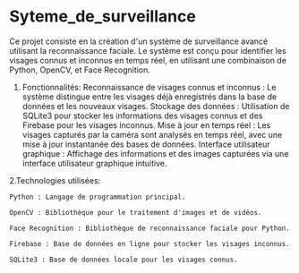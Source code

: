 # Syteme_de_surveillance
Ce projet consiste en la création d'un système de surveillance avancé utilisant la reconnaissance faciale. Le système est conçu pour identifier les visages connus et inconnus en temps réel, en utilisant une combinaison de Python, OpenCV, et Face Recognition.

1. Fonctionnalités: 
    Reconnaissance de visages connus et inconnus : Le système distingue entre les visages déjà enregistrés dans la base de données et les nouveaux visages.
  Stockage des données : Utilisation de SQLite3 pour stocker les informations des visages connus et des Firebase pour les visages inconnus.
  Mise à jour en temps réel : Les visages capturés par la caméra sont analysés en temps réel, avec une mise à jour instantanée des bases de données.
  Interface utilisateur graphique : Affichage des informations et des images capturées via une interface utilisateur graphique intuitive.

2.Technologies utilisées: 

    Python : Langage de programmation principal.
    
    OpenCV : Bibliothèque pour le traitement d'images et de vidéos.
    
    Face Recognition : Bibliothèque de reconnaissance faciale pour Python.
    
    Firebase : Base de données en ligne pour stocker les visages inconnus.
    
    SQLite3 : Base de données locale pour les visages connus.
